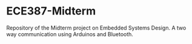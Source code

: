 # ECE387-Midterm
Repository of the Midterm project on  Embedded Systems Design. A two way communication using Arduinos and Bluetooth.
